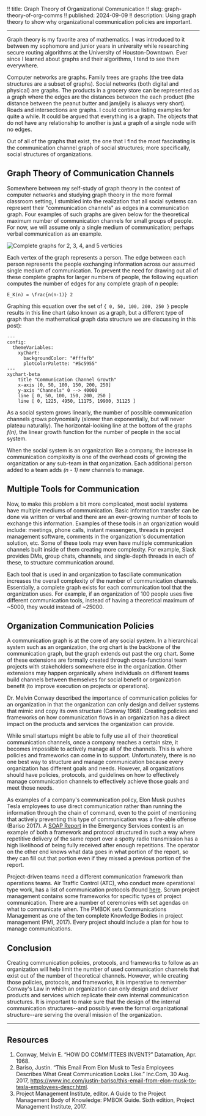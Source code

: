 !! title: Graph Theory of Organizational Communication
!! slug: graph-theory-of-org-comms
!! published: 2024-09-09
!! description: Using graph theory to show why organizational communication policies are important.

---

Graph theory is my favorite area of mathematics. I was introduced to it between my sophomore and
junior years in university while researching secure routing algorithms at the University of
Houston-Downtown. Ever since I learned about graphs and their algorithms, I tend to see them
everywhere.

Computer networks are graphs. Family trees are graphs (the tree data structures are a subset of
graphs). Social networks (both digital and physical) are graphs. The products in a grocery store can
be represented as a graph where the edges are the distances between the each product (the distance
between the peanut butter and jam/jelly is always very short). Roads and intersections are graphs. I
could continue listing examples for quite a while. It could be argued that everything is a graph.
The objects that do not have any relationship to another is just a graph of a single node with no
edges.

Out of all of the graphs that exist, the one that I find the most fascinating is the communication
channel graph of social structures; more specifically, social structures of organizations.


## Graph Theory of Communication Channels

Somewhere between my self-study of graph theory in the context of computer networks and studying
graph theory in the more formal classroom setting, I stumbled into the realization that all social
systems can represent their "communication channels" as edges in a communication graph. Four
examples of such graphs are given below for the theoretical maximum number of communication channels
for small groups of people. For now, we will assume only a single medium of communication; perhaps
verbal communication as an example.

![Complete graphs for 2, 3, 4, and 5 verticies](/posts/0057/complete-graphs.png)

Each vertex of the graph represents a person. The edge between each person represents the people
exchanging information across our assumed single medium of communication. To prevent the need for
drawing out all of these complete graphs for larger numbers of people, the following equation
computes the number of edges for any complete graph of _n_ people:

```katex
E_K(n) = \frac{n(n-1)} 2
```

Graphing this equation over the set of `{ 0, 50, 100, 200, 250 }` people results in this line chart
(also known as a graph, but a different type of graph than the mathematical graph data structure we
are discussing in this post):

```mermaid
---
config:
  themeVariables:
    xyChart:
      backgroundColor: "#fffefb"
      plotColorPalette: "#5c5955"
---
xychart-beta
    title "Communication Channel Growth"
    x-axis [0, 50, 100, 150, 200, 250]
    y-axis "Channels" 0 --> 40000
    line [ 0, 50, 100, 150, 200, 250 ]
    line [ 0, 1225, 4950, 11175, 19900, 31125 ]
```

As a social system grows linearly, the number of possible communication channels grows polynomially
(slower than exponentially, but will never plateau naturally). The horizontal-looking line at the
bottom of the graphs _f(n)_, the linear growth function for the number of people in the social
system. 

When the social system is an organization like a company, the increase in communication complexity
is one of the overhead costs of growing the organization or any sub-team in that organization. Each
additional person added to a team adds _(n - 1)_ new channels to manage.


## Multiple Tools for Communication

Now, to make this problem a bit more complicated, most social systems have multiple mediums of communication. 
Basic information transfer can be done via written or verbal and there are an ever-growing number of
tools to exchange this information. Examples of these tools in an organization would include:
meetings, phone calls, instant messengers, threads in project management software, comments in the
organization's documentation solution, etc. Some of these tools may even have multiple communication
channels built inside of them creating more complexity. For example, Slack provides DMs, group
chats, channels, and single-depth threads in each of these, to structure communication around. 

Each tool that is used in and organization to fasciliate communication increases the overall
complexity of the number of communication channels. Essentially, a complete graph exists for each
communication tool that the organization uses. For example, if an organization of 100 people uses
five different communication tools, instead of having a theoretical maximum of ~5000, they would
instead of ~25000.


## Organization Communication Policies

A communication graph is at the core of any social system. In a hierarchical system such as an
organization, the org chart is the backbone of the communication graph, but the graph extends out
past the org chart. Some of these extensions are formally created through cross-functional team
projects with stakeholders somewhere else in the organization.  Other extensions may happen
organically where individuals on different teams build channels between themselves for social
benefit or organization benefit (to improve execution on projects or operations).

Dr. Melvin Conway described the importance of communication policies for an organization in that the
organization can only design and deliver systems that mimic and copy its own structure (Conway
1968). Creating policies and frameworks on how communication flows in an organization has a direct
impact on the products and services the organization can provide.

While small startups might be able to fully use all of their theoretical communication channels,
once a company reaches a certain size, it becomes impossible to actively manage all of the channels.
This is where policies and frameworks can come in to support. Unfortunately, there is no one best
way to structure and manage communication because every organization has different goals and needs.
However, all organizations should have policies, protocols, and guidelines on how to effectively
manage communication channels to effectively achieve those goals and meet those needs. 

As examples of a company's communication policy, Elon Musk pushes Tesla employees to use direct
communication rather than running the information through the chain of command, even to the point of
mentioning that actively preventing this type of communication was a fire-able offense (Bariso
2017). A [SOAP Report](https://www.ncbi.nlm.nih.gov/books/NBK482263/) in the Emergency Services
context is an example of both a framework and protocol structured in such a way where repetitive
delivery of the same report over a spotty radio transmission has a high likelihood of being fully
received after enough repetitions. The operator on the other end knows what data goes in what
portion of the report, so they can fill out that portion even if they missed a previous portion of
the report.

Project-driven teams need a different communication framework than operations teams.  Air Traffic
Control (ATC), who conduct more operational type work, has a list of communication protocols (found
[here](https://www.faa.gov/air_traffic/publications/atpubs/aim_html/chap4_section_2.html). Scrum
project management contains some frameworks for specific types of project communication. There are a
number of ceremonies with set agendas on what to communicate when. The PMBOK sets Communications
Management as one of the ten complete Knowledge Bodies in project management (PMI, 2017). Every
project should include a plan for how to manage communications. 


## Conclusion

Creating communication policies, protocols, and frameworks to follow as an organization will help
limit the number of used communication channels that exist out of the number of theoretical
channels. However, while creating those policies, protocols, and frameworks, it is imperative to
remember Conway's Law in which an organization can only design and deliver products and services
which replicate their own internal communication structures. It is important to make sure that the
design of the internal communication structures--and possibly even the formal organizational
structure--are serving the overall mission of the organization.

---

## Resources

1. Conway, Melvin E. “HOW DO COMMITTEES INVENT?” Datamation, Apr. 1968.
2. Bariso, Justin. “This Email From Elon Musk to Tesla Employees Describes What Great Communication Looks Like.” Inc.Com, 30 Aug. 2017, https://www.inc.com/justin-bariso/this-email-from-elon-musk-to-tesla-employees-descr.html.
3. Project Management Institute, editor. A Guide to the Project Management Body of Knowledge: PMBOK Guide. Sixth edition, Project Management Institute, 2017.








